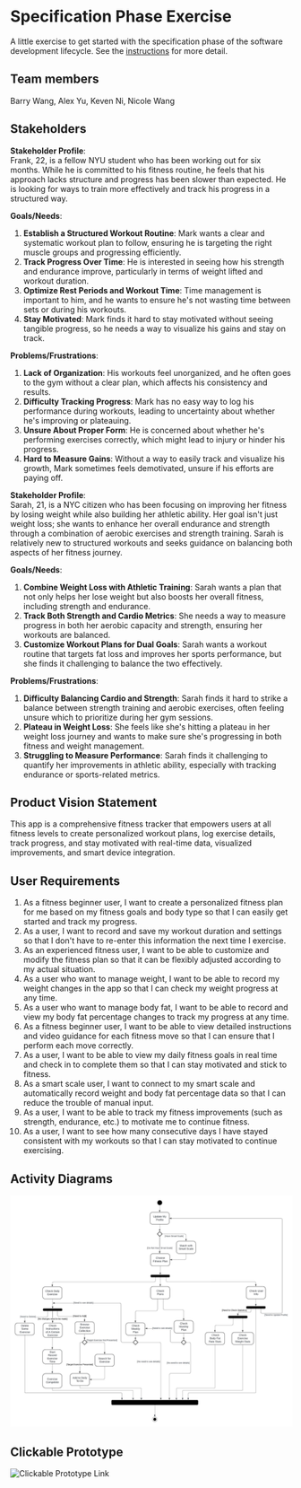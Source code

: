 # Specification Phase Exercise

A little exercise to get started with the specification phase of the software development lifecycle. See the [instructions](instructions.md) for more detail.

## Team members

Barry Wang,
Alex Yu,
Keven Ni,
Nicole Wang

## Stakeholders

**Stakeholder Profile**:  
Frank, 22, is a fellow NYU student who has been working out for six months. While he is committed to his fitness routine, he feels that his approach lacks structure and progress has been slower than expected. He is looking for ways to train more effectively and track his progress in a structured way.

**Goals/Needs**:  
1. **Establish a Structured Workout Routine**: Mark wants a clear and systematic workout plan to follow, ensuring he is targeting the right muscle groups and progressing efficiently.
2. **Track Progress Over Time**: He is interested in seeing how his strength and endurance improve, particularly in terms of weight lifted and workout duration.
3. **Optimize Rest Periods and Workout Time**: Time management is important to him, and he wants to ensure he's not wasting time between sets or during his workouts.
4. **Stay Motivated**: Mark finds it hard to stay motivated without seeing tangible progress, so he needs a way to visualize his gains and stay on track.

**Problems/Frustrations**:  
1. **Lack of Organization**: His workouts feel unorganized, and he often goes to the gym without a clear plan, which affects his consistency and results.
2. **Difficulty Tracking Progress**: Mark has no easy way to log his performance during workouts, leading to uncertainty about whether he's improving or plateauing.
3. **Unsure About Proper Form**: He is concerned about whether he's performing exercises correctly, which might lead to injury or hinder his progress.
4. **Hard to Measure Gains**: Without a way to easily track and visualize his growth, Mark sometimes feels demotivated, unsure if his efforts are paying off.


**Stakeholder Profile**:  
Sarah, 21, is a NYC citizen who has been focusing on improving her fitness by losing weight while also building her athletic ability. Her goal isn't just weight loss; she wants to enhance her overall endurance and strength through a combination of aerobic exercises and strength training. Sarah is relatively new to structured workouts and seeks guidance on balancing both aspects of her fitness journey.

**Goals/Needs**:  
1. **Combine Weight Loss with Athletic Training**: Sarah wants a plan that not only helps her lose weight but also boosts her overall fitness, including strength and endurance.
2. **Track Both Strength and Cardio Metrics**: She needs a way to measure progress in both her aerobic capacity and strength, ensuring her workouts are balanced.
3. **Customize Workout Plans for Dual Goals**: Sarah wants a workout routine that targets fat loss and improves her sports performance, but she finds it challenging to balance the two effectively.

**Problems/Frustrations**:  
1. **Difficulty Balancing Cardio and Strength**: Sarah finds it hard to strike a balance between strength training and aerobic exercises, often feeling unsure which to prioritize during her gym sessions.
2. **Plateau in Weight Loss**: She feels like she's hitting a plateau in her weight loss journey and wants to make sure she's progressing in both fitness and weight management.
3. **Struggling to Measure Performance**: Sarah finds it challenging to quantify her improvements in athletic ability, especially with tracking endurance or sports-related metrics.
## Product Vision Statement

This app is a comprehensive fitness tracker that empowers users at all fitness levels to create personalized workout plans, log exercise details, track progress, and stay motivated with real-time data, visualized improvements, and smart device integration.

## User Requirements

1. As a fitness beginner user, I want to create a personalized fitness plan for me based on my fitness goals and body type so that I can easily get started and track my progress.
2. As a user, I want to record and save my workout duration and settings so that I don't have to re-enter this information the next time I exercise.
3. As an experienced fitness user, I want to be able to customize and modify the fitness plan so that it can be flexibly adjusted according to my actual situation.
4. As a user who want to manage weight, I want to be able to record my weight changes in the app so that I can check my weight progress at any time.
5. As a user who want to manage body fat, I want to be able to record and view my body fat percentage changes to track my progress at any time.
6. As a fitness beginner user, I want to be able to view detailed instructions and video guidance for each fitness move so that I can ensure that I perform each move correctly.
7. As a user, I want to be able to view my daily fitness goals in real time and check in to complete them so that I can stay motivated and stick to fitness.
8. As a smart scale user, I want to connect to my smart scale and automatically record weight and body fat percentage data so that I can reduce the trouble of manual input.
9. As a user, I want to be able to track my fitness improvements (such as strength, endurance, etc.) to motivate me to continue fitness.
10. As a user, I want to see how many consecutive days I have stayed consistent with my workouts so that I can stay motivated to continue exercising.

## Activity Diagrams

![Activity Diagram](activity.jpeg)

## Clickable Prototype

![Clickable Prototype Link](https://www.figma.com/design/YCjg2rdmz5j1kQYa9VHqQA/WorkOut-Notebook-(Copy)?node-id=0-1&t=PzTv0D0kD9CfKfva-1)
